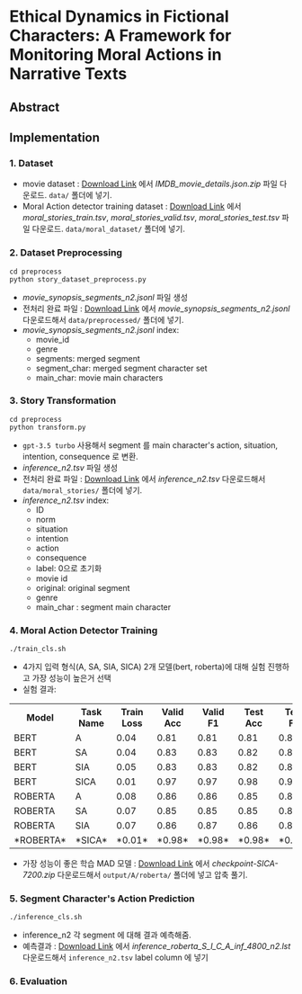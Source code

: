 # Ethical Dynamics in Fictional Characters: A Framework for Monitoring Moral Actions in Narrative Texts  

## Abstract  

## Implementation  
### 1. Dataset  
- movie dataset : [Download Link](https://drive.google.com/drive/folders/1rfEtKgLVnjhGAgxKPWuguCsc6eHI3vUh) 에서 *IMDB_movie_details.json.zip* 파일 다운로드. `data/` 폴더에 넣기.
- Moral Action detector training dataset : [Download Link](https://drive.google.com/drive/folders/1rfEtKgLVnjhGAgxKPWuguCsc6eHI3vUh) 에서 *moral_stories_train.tsv*, *moral_stories_valid.tsv*, *moral_stories_test.tsv* 파일 다운로드. `data/moral_dataset/` 폴더에 넣기.

### 2. Dataset Preprocessing  
```
cd preprocess
python story_dataset_preprocess.py
```
- *movie_synopsis_segments_n2.jsonl* 파일 생성
- 전처리 완료 파일 : [Download Link](https://drive.google.com/drive/folders/1rfEtKgLVnjhGAgxKPWuguCsc6eHI3vUh) 에서 *movie_synopsis_segments_n2.jsonl* 다운로드해서 `data/preprocessed/` 폴더에 넣기.
- *movie_synopsis_segments_n2.jsonl* index:
    * movie_id
    * genre
    * segments: merged segment  
    * segment_char: merged segment character set  
    * main_char: movie main characters  

### 3. Story Transformation  
```
cd preprocess
python transform.py
```
- `gpt-3.5 turbo` 사용해서 segment 를 main character's action, situation, intention, consequence 로 변환.
- *inference_n2.tsv* 파일 생성
- 전처리 완료 파일 : [Download Link](https://drive.google.com/drive/folders/1rfEtKgLVnjhGAgxKPWuguCsc6eHI3vUh) 에서 *inference_n2.tsv* 다운로드해서 `data/moral_stories/` 폴더에 넣기.
- *inference_n2.tsv* index:
    * ID
    * norm
    * situation
    * intention
    * action
    * consequence
    * label: 0으로 초기화  
    * movie id
    * original: original segment
    * genre
    * main_char : segment main character
 
 
 ### 4. Moral Action Detector Training  
 ```
./train_cls.sh
```
- 4가지 입력 형식(A, SA, SIA, SICA) 2개 모델(bert, roberta)에 대해 실험 진행하고 가장 성능이 높은거 선택
- 실험 결과:
<table>
  <tr>
    <th>Model</th>
    <th>Task Name</th>
    <th>Train Loss</th>
    <th>Valid Acc</th>
    <th>Valid F1</th>
    <th>Test Acc</th>
    <th>Test F1</th>
  </tr>
  <tr>
    <td>BERT</td>
    <td>A</td>
    <td>0.04</td>
    <td> 0.81</td>
    <td>0.81</td>
    <td>0.81</td>
   <td>0.81</td>
  </tr>
  <tr>
    <td>BERT</td>
    <td>SA</td>
    <td>0.04</td>
    <td> 0.83</td>
    <td>0.83</td>
    <td>0.82</td>
   <td>0.82</td>
  </tr>
  <tr>
    <td>BERT</td>
    <td>SIA</td>
    <td>0.05</td>
    <td> 0.83</td>
    <td>0.83</td>
    <td>0.82</td>
   <td>0.83</td>
  </tr>
 <tr>
    <td>BERT</td>
    <td>SICA</td>
    <td>0.01</td>
    <td> 0.97</td>
    <td>0.97</td>
    <td>0.98</td>
   <td>0.98</td>
  </tr>
   <tr>
    <td>ROBERTA</td>
    <td>A</td>
    <td>0.08</td>
    <td> 0.86</td>
    <td>0.86</td>
    <td>0.85</td>
   <td>0.85</td>
  </tr>
  <tr>
    <td>ROBERTA</td>
    <td>SA</td>
    <td>0.07</td>
    <td> 0.85</td>
    <td>0.85</td>
    <td>0.85</td>
   <td>0.85</td>
  </tr>
  <tr>
    <td>ROBERTA</td>
    <td>SIA</td>
    <td>0.07</td>
    <td> 0.86</td>
    <td>0.87</td>
    <td>0.86</td>
   <td>0.86</td>
  </tr>
 <tr>
    <td>*ROBERTA*</td>
    <td>*SICA*</td>
    <td>*0.01*</td>
    <td> *0.98*</td>
    <td>*0.98*</td>
    <td>*0.98*</td>
   <td>*0.98*</td>
  </tr>
</table>



- 가장 성능이 좋은 학습 MAD 모델 : [Download Link](https://drive.google.com/drive/folders/1rfEtKgLVnjhGAgxKPWuguCsc6eHI3vUh) 에서 *checkpoint-SICA-7200.zip* 다운로드해서 `output/A/roberta/` 폴더에 넣고 압축 풀기.

### 5. Segment Character's Action Prediction  
 ```
./inference_cls.sh
```
- inference_n2 각 segment 에 대해 결과 예측해줌.
- 예측결과 : [Download Link](https://drive.google.com/drive/folders/1rfEtKgLVnjhGAgxKPWuguCsc6eHI3vUh) 에서 *inference_roberta_S_I_C_A_inf_4800_n2.lst* 다운로드해서 `inference_n2.tsv` label column 에 넣기

### 6. Evaluation  
